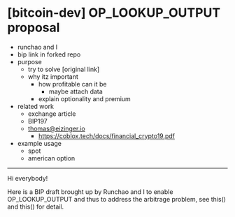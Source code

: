 # [bitcoin-dev] OP_LOOKUP_OUTPUT proposal

+ runchao and I
+ bip link in forked repo
+ purpose
    * try to solve [original link]
    * why itz important
        - how profitable can it be
            + maybe attach data
        - explain optionality and premium
+ related work
    * exchange article
    * BIP197
    * thomas@eizinger.io
        - https://coblox.tech/docs/financial_crypto19.pdf
+ example usage
    * spot
    * american option

---

Hi everybody!

Here is a BIP draft brought up by Runchao and I to enable OP_LOOKUP_OUTPUT and thus to address the arbitrage problem, see this() and this() for detail.

